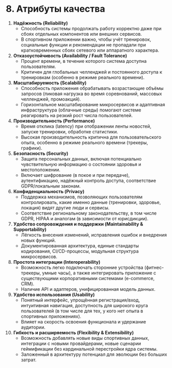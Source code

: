 # 8. Атрибуты качества

1. **Надёжность (Reliability)**
   - Способность системы продолжать работу корректно даже при сбоях отдельных компонентов или внешних сервисов.
   - В спортивном приложении важно, чтобы учёт тренировок, социальные функции и рекомендации не пропадали при кратковременных сбоях сетевого или аппаратного характера.
2. **Отказоустойчивость (Availability / Fault Tolerance)**
   - Процент времени, в течение которого система доступна пользователям.
   - Критичен для глобальных челленджей и постоянного доступа к тренировкам (особенно в режиме реального времени).
3. **Масштабируемость (Scalability)**
   - Способность приложения обрабатывать возрастающие объёмы запросов (пиковая нагрузка во время соревнований, массовых челленджей, промоакций).
   - Горизонтальное масштабирование микросервисов и адаптивная инфраструктура (облачные среды) помогают системе реагировать на резкий рост числа пользователей.
4. **Производительность (Performance)**
   - Время отклика (latency) при отображении ленты новостей, запуске тренировки, обработке статистики.
   - Высокая производительность критична для пользовательского опыта, особенно в режиме реального времени (трекеры, графики).
5. **Безопасность (Security)**
   - Защита персональных данных, включая потенциально чувствительную информацию о состоянии здоровья и местоположении.
   - Включает шифрование (в покое и при передаче), аутентификацию, надёжный контроль доступа, соответствие GDPR/локальным законам.
6. **Конфиденциальность (Privacy)**
   - Поддержка механизмов, позволяющих пользователям контролировать, какие именно данные (тренировки, здоровье, локация) видят другие люди и сервисы.
   - Соответствие региональному законодательству, в том числе GDPR, HIPAA и аналогам (в зависимости от юрисдикции).
7. **Удобство сопровождения и поддержки (Maintainability & Supportability)**
   - Лёгкость внесения изменений, исправления ошибок и внедрения новых функций.
   - Документированная архитектура, единые стандарты кодирования, CI/CD-процессы, модульная структура микросервисов.
8. **Простота интеграции (Interoperability)**
   - Возможность легко подключать сторонние устройства (фитнес-трекеры, умные часы), а также интегрировать приложение с существующими корпоративными системами (e-commerce, CRM).
   - Наличие API и адаптеров, унифицированная модель данных.
9. **Удобство использования (Usability)**
   - Понятный интерфейс, упрощённая регистрация/вход, интуитивная навигация, доступность для широкого круга пользователей (в том числе для тех, у кого нет опыта в спортивных приложениях).
   - Влияет на скорость освоения функционала и удержание аудитории.
10. **Гибкость и расширяемость (Flexibility & Extensibility)**
    - Возможность добавлять новые виды спортивных данных, интеграции с новыми провайдерами, новые сценарии геймификации без кардинальной перестройки ядра системы.
    - Заложенный в архитектуру потенциал для эволюции без больших затрат.
  